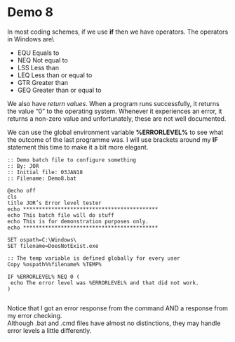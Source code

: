 # Demo 8

In most coding schemes, if we use **if** then we have operators. The operators in Windows are\


* EQU Equals to
* NEQ Not equal to
* LSS Less than
* LEQ Less than or equal to
* GTR Greater than
* GEQ Greater than or equal to

We also have _return values_. When a program runs successfully, it returns the value “0” to the operating system. Whenever it experiences an error, it returns a non-zero value and unfortunately, these are not well documented.

We can use the global environment variable **%ERRORLEVEL%** to see what the outcome of the last programme was. I will use brackets around my **IF** statement this time to make it a bit more elegant.

```
:: Demo batch file to configure something 
:: By: JOR
:: Initial file: 03JAN18
:: Filename: Demo8.bat

@echo off
cls
title JOR’s Error level tester
echo *******************************************
echo This batch file will do stuff
echo This is for demonstration purposes only.
echo *******************************************

SET ospath=C:\Windows\
SET filename=DoesNotExist.exe

:: The temp variable is defined globally for every user
Copy %ospath%%filename% %TEMP%

IF %ERRORLEVEL% NEQ 0 (
 echo The error level was %ERRORLEVEL% and that did not work.
)
```

<figure><img src="https://www.gitbook.com/cdn-cgi/image/dpr=2,width=760,onerror=redirect,format=auto/https%3A%2F%2Fcontent.gitbook.com%2Fcontent%2FlMaoRlx9Xkw6lfxweTIh%2Fblobs%2FJFOL0SIXolM5mEmJqchF%2Fimage.png" alt=""><figcaption></figcaption></figure>

Notice that I got an error response from the command AND a response from my error checking.\
Although .bat and .cmd files have almost no distinctions, they may handle error levels a little differently.
